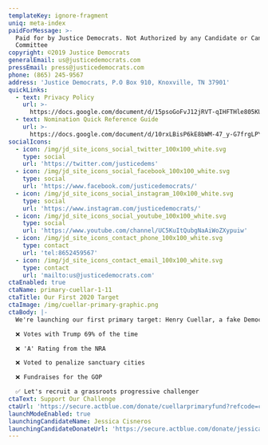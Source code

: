 ```yaml
---
templateKey: ignore-fragment
uniq: meta-index
paidForMessage: >-
  Paid for by Justice Democrats. Not Authorized by any Candidate or Candidate's
  Committee
copyright: ©2019 Justice Democrats
generalEmail: us@justicedemocrats.com
pressEmail: press@justicedemocrats.com
phone: (865) 245-9567
address: 'Justice Democrats, P.O Box 910, Knoxville, TN 37901'
quickLinks:
  - text: Privacy Policy
    url: >-
      https://docs.google.com/document/d/15psoGoFvJ12jRVT-qIHFTHle805KUm6PZXBt9hgSpdo/edit
  - text: Nomination Quick Reference Guide
    url: >-
      https://docs.google.com/document/d/10rxLBisP6kE8bWM-47_y-G7frgLPYU66BuMI9LmZgm0/edit
socialIcons:
  - icon: /img/jd_site_icons_social_twitter_100x100_white.svg
    type: social
    url: 'https://twitter.com/justicedems'
  - icon: /img/jd_site_icons_social_facebook_100x100_white.svg
    type: social
    url: 'https://www.facebook.com/justicedemocrats/'
  - icon: /img/jd_site_icons_social_instagram_100x100_white.svg
    type: social
    url: 'https://www.instagram.com/justicedemocrats/'
  - icon: /img/jd_site_icons_social_youtube_100x100_white.svg
    type: social
    url: 'https://www.youtube.com/channel/UC5KuItQubgNaAiWoZXypuiw'
  - icon: /img/jd_site_icons_contact_phone_100x100_white.svg
    type: contact
    url: 'tel:8652459567'
  - icon: /img/jd_site_icons_contact_email_100x100_white.svg
    type: contact
    url: 'mailto:us@justicedemocrats.com'
ctaEnabled: true
ctaName: primary-cuellar-1-11
ctaTitle: Our First 2020 Target
ctaImage: /img/cuellar-primary-graphic.png
ctaBody: |-
  We're launching our first primary target: Henry Cuellar, a fake Democrat.

  ❌ Votes with Trump 69% of the time

  ❌ 'A' Rating from the NRA

  ❌ Voted to penalize sanctuary cities

  ❌ Fundraises for the GOP

  ✅ Let's recruit a grassroots progressive challenger
ctaText: Support Our Challenge
ctaUrl: 'https://secure.actblue.com/donate/cuellarprimaryfund?refcode=cuellarmodalpopup'
launchModeEnabled: true
launchingCandidateName: Jessica Cisneros
launchingCandidateDonateUrl: 'https://secure.actblue.com/donate/jessica-goal?refcode=jdsignup'
---
```


